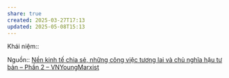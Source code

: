 ```yaml
---
share: true
created: 2025-03-27T17:13
updated: 2025-05-08T15:13
---
```

Khái niệm:: 

Nguồn:: [Nền kinh tế chia sẻ, những công việc tương lai và chủ nghĩa hậu tư bản – Phần 2 – VNYoungMarxist](https://vnmarxist.com/post-22.html)